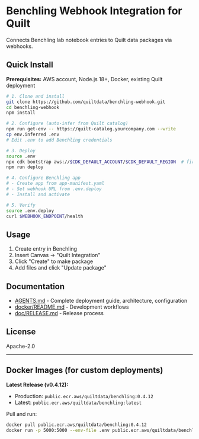 # Benchling Webhook Integration for Quilt

Connects Benchling lab notebook entries to Quilt data packages via webhooks.

## Quick Install

**Prerequisites:** AWS account, Node.js 18+, Docker, existing Quilt deployment

```bash
# 1. Clone and install
git clone https://github.com/quiltdata/benchling-webhook.git
cd benchling-webhook
npm install

# 2. Configure (auto-infer from Quilt catalog)
npm run get-env -- https://quilt-catalog.yourcompany.com --write
cp env.inferred .env
# Edit .env to add Benchling credentials

# 3. Deploy
source .env
npx cdk bootstrap aws://$CDK_DEFAULT_ACCOUNT/$CDK_DEFAULT_REGION  # first time only
npm run deploy

# 4. Configure Benchling app
# - Create app from app-manifest.yaml
# - Set webhook URL from .env.deploy
# - Install and activate

# 5. Verify
source .env.deploy
curl $WEBHOOK_ENDPOINT/health
```

## Usage

1. Create entry in Benchling
2. Insert Canvas → "Quilt Integration"
3. Click "Create" to make package
4. Add files and click "Update package"

## Documentation

- [AGENTS.md](AGENTS.md) - Complete deployment guide, architecture, configuration
- [docker/README.md](docker/README.md) - Development workflows
- [doc/RELEASE.md](doc/RELEASE.md) - Release process

## License

Apache-2.0

---

## Docker Images (for custom deployments)

**Latest Release (v0.4.12):**
- Production: `public.ecr.aws/quiltdata/benchling:0.4.12`
- Latest: `public.ecr.aws/quiltdata/benchling:latest`

Pull and run:
```bash
docker pull public.ecr.aws/quiltdata/benchling:0.4.12
docker run -p 5000:5000 --env-file .env public.ecr.aws/quiltdata/benchling:0.4.12
```
